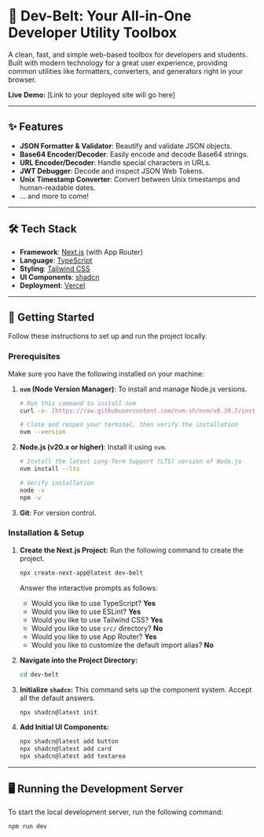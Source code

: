 # 🚀 Dev-Belt: Your All-in-One Developer Utility Toolbox

A clean, fast, and simple web-based toolbox for developers and students. Built with modern technology for a great user experience, providing common utilities like formatters, converters, and generators right in your browser.

**Live Demo:** [Link to your deployed site will go here]

---
## ✨ Features

- **JSON Formatter & Validator**: Beautify and validate JSON objects.
- **Base64 Encoder/Decoder**: Easily encode and decode Base64 strings.
- **URL Encoder/Decoder**: Handle special characters in URLs.
- **JWT Debugger**: Decode and inspect JSON Web Tokens.
- **Unix Timestamp Converter**: Convert between Unix timestamps and human-readable dates.
- ... and more to come!

---
## 🛠️ Tech Stack

- **Framework**: [Next.js](https://nextjs.org/) (with App Router)
- **Language**: [TypeScript](https://www.typescriptlang.org/)
- **Styling**: [Tailwind CSS](https://tailwindcss.com/)
- **UI Components**: [shadcn](https://ui.shadcn.com/)
- **Deployment**: [Vercel](https://vercel.com/)

---
## 🏁 Getting Started

Follow these instructions to set up and run the project locally.

### Prerequisites

Make sure you have the following installed on your machine:

1.  **`nvm` (Node Version Manager)**: To install and manage Node.js versions.
    ```bash
    # Run this command to install nvm
    curl -o- [https://raw.githubusercontent.com/nvm-sh/nvm/v0.39.7/install.sh](https://raw.githubusercontent.com/nvm-sh/nvm/v0.39.7/install.sh) | bash

    # Close and reopen your terminal, then verify the installation
    nvm --version
    ```

2.  **Node.js (v20.x or higher)**: Install it using `nvm`.
    ```bash
    # Install the latest Long-Term Support (LTS) version of Node.js
    nvm install --lts

    # Verify installation
    node -v
    npm -v
    ```
3.  **Git**: For version control.

### Installation & Setup

1.  **Create the Next.js Project:**
    Run the following command to create the project.
    ```bash
    npx create-next-app@latest dev-belt
    ```
    Answer the interactive prompts as follows:
    - Would you like to use TypeScript? **Yes**
    - Would you like to use ESLint? **Yes**
    - Would you like to use Tailwind CSS? **Yes**
    - Would you like to use `src/` directory? **No**
    - Would you like to use App Router? **Yes**
    - Would you like to customize the default import alias? **No**

2.  **Navigate into the Project Directory:**
    ```bash
    cd dev-belt
    ```

3.  **Initialize `shadcn`:**
    This command sets up the component system. Accept all the default answers.
    ```bash
    npx shadcn@latest init
    ```

4.  **Add Initial UI Components:**
    ```bash
    npx shadcn@latest add button
    npx shadcn@latest add card
    npx shadcn@latest add textarea
    ```

---
## 🖥️ Running the Development Server

To start the local development server, run the following command:

```bash
npm run dev